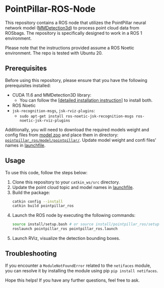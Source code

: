 # PointPillar-ROS-Node

This repository contains a ROS node that utilizes the PointPillar neural network model ([MMDetection3d](https://mmdetection3d.readthedocs.io/en/latest/)) to process point cloud data from ROSbags. The repository is specifically designed to work in a ROS 1 environment.

Please note that the instructions provided assume a ROS Noetic environment. The repo is tested with Ubuntu 20.

## Prerequisites

Before using this repository, please ensure that you have the following prerequisites installed:

- CUDA 11.6 and MMDetection3D library:
    - You can follow the [[detailed installation instruction](https://mengwoods.github.io/post/tech/001-install-openmm3d-lib/en/)] to install both.
- ROS Noetic
- `jsk-recognition-msgs`, `jsk-rviz-plugins`:
    - `sudo apt-get install ros-noetic-jsk-recognition-msgs ros-noetic-jsk-rviz-plugins`

Additionally, you will need to download the required models weight and config files from [model zoo](https://github.com/open-mmlab/mmdetection3d/tree/main/configs/pointpillars) and place them in directory: [`pointpillar_ros/model/pointpillar/`](./pointpillar_ros/model/pointpillar/). Update model weight and confi files' names in [launchfile](./pointpillar_ros/launch/pointpillar_ros.launch).

## Usage

To use this code, follow the steps below:

1. Clone this repository to your `catkin_ws/src` directory.
2. Update the point cloud topic and model names in [launchfile](./pointpillar_ros/launch/pointpillar_ros.launch).
3. Build the package:
    ```bash
    catkin config --install
    catkin build pointpillar_ros
    ```
4. Launch the ROS node by executing the following commands:
    ```bash
    source install/setup.bash # or source install/pointpillar_ros/setup.bash
    roslaunch pointpillar_ros pointpillar_ros.launch
    ```
5. Launch RViz, visualize the detection bounding boxes.

## Troubleshooting

If you encounter a `ModuleNotFoundError` related to the `netifaces` module, you can resolve it by installing the module using pip `pip install netifaces`.

Hope this helps! If you have any further questions, feel free to ask.
